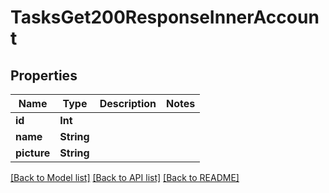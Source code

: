 # TasksGet200ResponseInnerAccount

## Properties
Name | Type | Description | Notes
------------ | ------------- | ------------- | -------------
**id** | **Int** |  | 
**name** | **String** |  | 
**picture** | **String** |  | 

[[Back to Model list]](../README.md#documentation-for-models) [[Back to API list]](../README.md#documentation-for-api-endpoints) [[Back to README]](../README.md)


